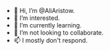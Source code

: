 - 👋 Hi, I’m @AliAristow.
- 👀 I’m interested.
- 🌱 I’m currently learning.
- 💞️ I’m not looking to collaborate.
- 📫 I mostly don't respond.
